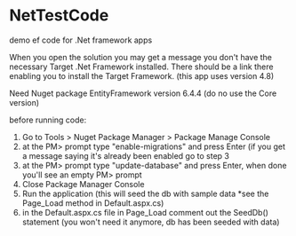 # NetTestCode
demo ef code for .Net framework apps

When you open the solution you may get a message you don't have the necessary Target .Net Framework installed. There should be a link there enabling you to install the Target Framework. (this app uses version 4.8)

Need Nuget package EntityFramework version 6.4.4 (do no use the Core version)

before running code:
 1. Go to Tools > Nuget Package Manager > Package Manage Console
 2. at the PM> prompt type "enable-migrations" and press Enter (if you get a message saying it's already been enabled go to step 3
 3. at the PM> prompt type "update-database" and press Enter, when done you'll see an empty PM> prompt
 4. Close Package Manager Console
 5. Run the application (this will seed the db with sample data *see the Page_Load method in Default.aspx.cs)
 6. in the Default.aspx.cs file in Page_Load comment out the SeedDb() statement (you won't need it anymore, db has been seeded with data)
